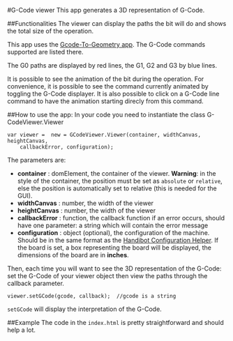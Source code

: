 #G-Code viewer
This app generates a 3D representation of G-Code.

##Functionalities
The viewer can display the paths the bit will do and shows the total size of the
operation.

This app uses the [Gcode-To-Geometry
app](https://github.com/ShopBotTools/Handibot-GCode-To-Geometry). The G-Code
commands supported are listed there.

The G0 paths are displayed by red lines, the G1, G2 and G3 by blue lines.

It is possible to see the animation of the bit during the operation. For
convenience, it is possible to see the command currently animated by toggling
the G-Code displayer. It is also possible to click on a G-Code line command to
have the animation starting direcly from this command.

##How to use the app:
In your code you need to instantiate the class G-CodeViewer.Viewer

    var viewer =  new = GCodeViewer.Viewer(container, widthCanvas, heightCanvas,
        callbackError, configuration);

The parameters are:
* **container** : domElement, the container of the viewer. **Warning**: in the
  style of the container, the position must be set as `absolute` or
  `relative`, else the position is automatically set to relative (this is
  needed for the GUI).
* **widthCanvas** : number, the width of the viewer
* **heightCanvas** : number, the width of the viewer
* **callbackError** : function, the callback function if an error occurs,
  should have one parameter: a string which will contain the error message
* **configuration** : object (optional), the configuration of the machine.
  Should be in the same format as the [Handibot Configuration
  Helper](https://github.com/ShopBotTools/Handibot-Configuration-Helper).
  If the board is set, a box representing the board will be displayed, the
  dimensions of the board are in **inches**.

Then, each time you will want to see the 3D representation of the G-Code: set
the G-Code of your viewer object then view the paths through the callback
parameter.

    viewer.setGCode(gcode, callback);  //gcode is a string

`setGCode` will display the interpretation of the G-Code.

##Example
The code in the `index.html` is pretty straightforward and should help a lot.
